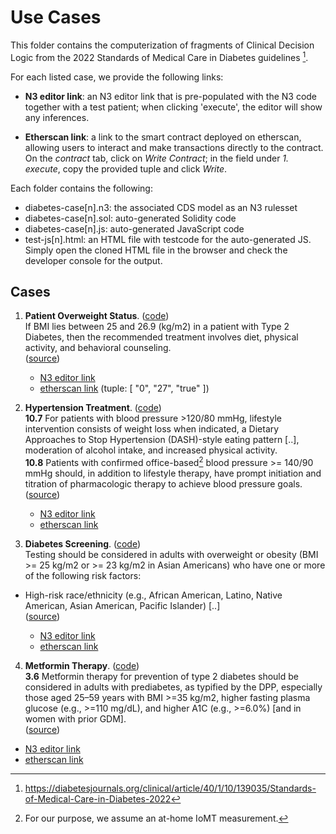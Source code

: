 # Use Cases

This folder contains the computerization of fragments of Clinical Decision Logic from the 2022 Standards of Medical Care in Diabetes guidelines [^1]. 

For each listed case, we provide the following links:  
- **N3 editor link**: an N3 editor link that is pre-populated with the N3 code together with a test patient; when clicking 'execute', the editor will show any inferences.  

- **Etherscan link**: a link to the smart contract deployed on etherscan, allowing users to interact and make transactions directly to the contract. On the _contract_ tab, click on _Write Contract_; in the field under _1. execute_, copy the provided tuple and click _Write_.  

Each folder contains the following:
- diabetes-case[n].n3: the associated CDS model as an N3 rulesset  
- diabetes-case[n].sol: auto-generated Solidity code  
- diabetes-case[n].js: auto-generated JavaScript code  
- test-js[n].html: an HTML file with testcode for the auto-generated JS. Simply open the cloned HTML file in the browser and check the developer console for the output. 

## Cases

1. **Patient Overweight Status**. ([code](case1/))  
 If BMI lies between 25 and 26.9 (kg/m2) in a patient with Type 2 Diabetes, then the recommended treatment involves diet, physical activity, and behavioral counseling.  
  ([source](https://diabetesjournals.org/clinical/article/40/1/10/139035/Standards-of-Medical-Care-in-Diabetes-2022/\#T8.1))

   - [N3 editor link](http://ppr.cs.dal.ca:3002/n3/editor/s/prfSSCDO)  
   - [etherscan link](https://ropsten.etherscan.io/address/0x3752aa4971Fb194f95CdFdE24175115FC18a6B1c#writeContract) (tuple: [ "0", "27", "true" ])

2. **Hypertension Treatment**. ([code](case2/))   
 **10.7** For patients with blood pressure >120/80 mmHg, lifestyle intervention consists of weight loss when indicated, a Dietary Approaches to Stop Hypertension (DASH)-style eating pattern [..], moderation of alcohol intake, and increased physical activity.  
 **10.8** Patients with confirmed office-based[^2] blood pressure >= 140/90 mmHg should, in addition to lifestyle therapy, have prompt initiation and titration of pharmacologic therapy to achieve blood pressure goals.  
  ([source](https://diabetesjournals.org/clinical/article/40/1/10/139035/Standards-of-Medical-Care-in-Diabetes-2022#4097830))

   - [N3 editor link](http://ppr.cs.dal.ca:3002/n3/editor/s/vW0GONEI)  
   - [etherscan link](https://ropsten.etherscan.io/address/0x6E24833c2d720520232781C5c1a9ac526d76BB30#code)


3. **Diabetes Screening**. ([code](case3/))  
 Testing should be considered in adults with overweight or obesity (BMI >= 25 kg/m2 or >= 23 kg/m2 in Asian Americans) who have one or more of the following risk factors:  
 - High-risk race/ethnicity (e.g., African American, Latino, Native American, Asian American, Pacific Islander) [..]  
 ([source](https://diabetesjournals.org/clinical/article/40/1/10/139035/Standards-of-Medical-Care-in-Diabetes-2022#4097671))

   - [N3 editor link](http://ppr.cs.dal.ca:3002/n3/editor/s/XiTr4aKK)  
   - [etherscan link](https://ropsten.etherscan.io/address/0x175D08884E2727332d229863EAC82E4c18A0b78f#code)

 4. **Metformin Therapy**. ([code](case4/))  
  **3.6** Metformin therapy for prevention of type 2 diabetes should be considered in adults with prediabetes, as typified by the DPP, especially those aged 25–59 years with BMI >=35 kg/m2, higher fasting plasma glucose (e.g., >=110 mg/dL), and higher A1C (e.g., >=6.0%) [and in women with prior GDM].  
   ([source](https://diabetesjournals.org/clinical/article/40/1/10/139035/Standards-of-Medical-Care-in-Diabetes-2022#4097686))

   - [N3 editor link](http://ppr.cs.dal.ca:3002/n3/editor/s/cRd8gOgt)  
   - [etherscan link](https://ropsten.etherscan.io/address/0x5B76CbC6f1F256Dcdb1E42E66965544D90707383#writeContract)

[^1]: https://diabetesjournals.org/clinical/article/40/1/10/139035/Standards-of-Medical-Care-in-Diabetes-2022
[^2]: For our purpose, we assume an at-home IoMT measurement.
